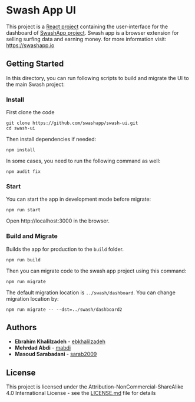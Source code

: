 # Swash App UI

This project is a [React project](https://reactjs.org/) containing the user-interface for the dashboard of [SwashApp project](https://github.com/swashapp/swash). Swash app is a browser extension for selling surfing data and earning money. for more information visit: https://swashapp.io

## Getting Started

In this directory, you can run following scripts to build and migrate the UI to the main Swash project:

### Install

First clone the code

```
git clone https://github.com/swashapp/swash-ui.git
cd swash-ui
```

Then install dependencies if needed:

```
npm install
```

In some cases, you need to run the following command as well:

```
npm audit fix
```

### Start

You can start the app in development mode before migrate:


```
npm run start
```

Open http://localhost:3000 in the browser.

### Build and Migrate

Builds the app for production to the `build` folder.

```
npm run build
```

Then you can migrate code to the swash app project using this command:

```
npm run migrate
```

The default migration location is `../swash/dashboard`. You can change migration location by:

```
npm run migrate -- --dst=../swash/dashboard2
``` 

## Authors

* **Ebrahim Khalilzadeh**  - [ebkhalilzadeh](https://github.com/ebkhalilzadeh)
* **Mehrdad Abdi**  - [mabdi](https://github.com/mabdi)
* **Masoud Sarabadani**  - [sarab2009](https://github.com/sarab2009)

## License

This project is licensed under the Attribution-NonCommercial-ShareAlike 4.0 International License - see the [LICENSE.md](LICENSE.md) file for details
